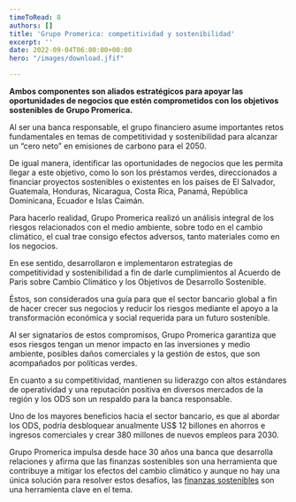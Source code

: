```yaml
---
timeToRead: 8
authors: []
title: 'Grupo Promerica: competitividad y sostenibilidad'
excerpt: ''
date: 2022-09-04T06:00:00+00:00
hero: "/images/download.jfif"

---
```

**Ambos componentes son aliados estratégicos para apoyar las oportunidades de negocios que estén comprometidos con los objetivos sostenibles de Grupo Promerica.**

Al ser una banca responsable, el grupo financiero asume importantes retos fundamentales en temas de competitividad y sostenibilidad para alcanzar un “cero neto” en emisiones de carbono para el 2050.

De igual manera, identificar las oportunidades de negocios que les permita llegar a este objetivo, como lo son los préstamos verdes, direccionados a financiar proyectos sostenibles o existentes en los países de El Salvador, Guatemala, Honduras, Nicaragua, Costa Rica, Panamá, República Dominicana, Ecuador e Islas Caimán.

Para hacerlo realidad, Grupo Promerica realizó un análisis integral de los riesgos relacionados con el medio ambiente, sobre todo en el cambio climático, el cual trae consigo efectos adversos, tanto materiales como en los negocios.

En ese sentido, desarrollaron e implementaron estrategias de competitividad y sostenibilidad a fin de darle cumplimientos al Acuerdo de Paris sobre Cambio Climático y los Objetivos de Desarrollo Sostenible.

Éstos, son considerados una guía para que el sector bancario global a fin de hacer crecer sus negocios y reducir los riesgos mediante el apoyo a la transformación económica y social requerida para un futuro sostenible.

Al ser signatarios de estos compromisos, Grupo Promerica garantiza que esos riesgos tengan un menor impacto en las inversiones y medio ambiente, posibles daños comerciales y la gestión de estos, que son acompañados por políticas verdes.

En cuanto a su competitividad, mantienen su liderazgo con altos estándares de operatividad y una reputación positiva en diversos mercados de la región y los ODS son un respaldo para la banca responsable.

Uno de los mayores beneficios hacia el sector bancario, es que al abordar los ODS, podría desbloquear anualmente US$ 12 billones en ahorros e ingresos comerciales y crear 380 millones de nuevos empleos para 2030.

Grupo Promerica impulsa desde hace 30 años una banca que desarrolla relaciones y afirma que las finanzas sostenibles son una herramienta que contribuye a mitigar los efectos del cambio climático y aunque no hay una única solución para resolver estos desafíos, las [finanzas sostenibles](https://www.santander.com/es/stories/que-son-las-finanzas-sostenibles-o-asg) son una herramienta clave en el tema.